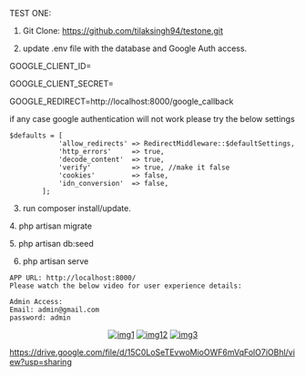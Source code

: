 TEST ONE:

1. Git Clone: https://github.com/tilaksingh94/testone.git

2. update .env file with the database and Google Auth access.

GOOGLE_CLIENT_ID=

GOOGLE_CLIENT_SECRET=

GOOGLE_REDIRECT=http://localhost:8000/google_callback

if any case google authentication will not work please try the below settings

``` \vendor\guzzlehttp\guzzle\src\Client.php
$defaults = [
            'allow_redirects' => RedirectMiddleware::$defaultSettings,
            'http_errors'     => true,
            'decode_content'  => true,
            'verify'          => true, //make it false
            'cookies'         => false,
            'idn_conversion'  => false,
        ];
```
3. run composer install/update.

4. php artisan migrate

5. php artisan db:seed

6. php artisan serve
```
APP URL: http://localhost:8000/
Please watch the below video for user experience details: 

Admin Access: 
Email: admin@gmail.com
password: admin
```

<p align="center">
<a target="_blank" href="https://drive.google.com/file/d/1gNsdN8gihYPWRwIdRKXwXAOd-ZlRzCh-/view?usp=sharing"><img src="https://drive.google.com/file/d/1gNsdN8gihYPWRwIdRKXwXAOd-ZlRzCh-/view?usp=sharing" alt="img1"></a>
<a target="_blank" href="https://drive.google.com/file/d/1-BEz_3P39fBB-ruIQ8nphkPLTi9h-a34/view?usp=sharing"><img src="https://drive.google.com/file/d/1-BEz_3P39fBB-ruIQ8nphkPLTi9h-a34/view?usp=sharing" alt="img12"></a>
<a target="_blank" href="https://drive.google.com/file/d/15sicWjnhAXYxLyedXFZ4l4s1EZ3UZgfO/view?usp=sharing"><img src="https://drive.google.com/file/d/15sicWjnhAXYxLyedXFZ4l4s1EZ3UZgfO/view?usp=sharing" alt="img3"></a>

</p>


https://drive.google.com/file/d/15C0LoSeTEvwoMioOWF6mVqFolO7iOBhl/view?usp=sharing